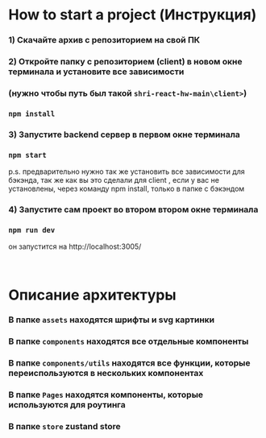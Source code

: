 # How to start a project (Инструкция)

### 1) Скачайте архив с репозиторием на свой ПК

### 2) Откройте папку с репозиторием (client) в новом окне терминала и установите все зависимости

### (нужно чтобы путь был такой `shri-react-hw-main\client>`)

### `npm install`

### 3) Запустите backend сервер в первом окне терминала

### `npm start`

p.s. предварительно нужно так же установить все зависимости для бэкэнда, так же как вы это сделали для client
, если у вас не установлены, через команду npm install, только в папке с бэкэндом

### 4) Запустите сам проект во втором втором окне терминала

### `npm run dev`

он запустится на http://localhost:3005/

<br>

# Описание архитектуры

### В папке `assets` находятся шрифты и svg картинки

### В папке `components` находятся все отдельные компоненты

### В папке `components/utils` находятся все функции, которые переиспользуются в нескольких компонентах

### В папке `Pages` находятся компоненты, которые используются для роутинга

### В папке `store` zustand store
